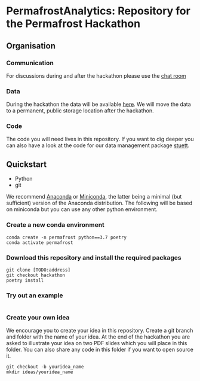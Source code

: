 
# PermafrostAnalytics: Repository for the Permafrost Hackathon

## Organisation

### Communication
For discussions during and after the hackathon please use the [chat room](https://matrix.to/#/!DncqFOaoXsgUnageDH:matrix.ee.ethz.ch?via=matrix.ee.ethz.ch)

### Data
During the hackathon the data will be available [here](). We will move the data to a permanent, public storage location after the hackathon.

### Code
The code you will need lives in this repository. If you want to dig deeper you can also have a look at the code for our data management package [stuett](linktostuett).

## Quickstart

* Python
* git

We recommend [Anaconda](https://www.anaconda.com/distribution/) or [Miniconda](https://docs.conda.io/en/latest/miniconda.html), the latter being a minimal (but sufficient) version of the Anaconda distribution. The following will be based on miniconda but you can use any other python environment.

### Create a new conda environment
```
conda create -n permafrost python==3.7 poetry
conda activate permafrost
```

### Download this repository and install the required packages
```
git clone [TODO:address]
git checkout hackathon
poetry install
```

### Try out an example
```
```

### Create your own idea
We encourage you to create your idea in this repository. Create a git branch and folder with the name of your idea.
At the end of the hackathon you are asked to illustrate your idea on two PDF slides which you will place in this folder. You can also share any code in this folder if you want to open source it.

```
git checkout -b youridea_name
mkdir ideas/youridea_name
```
